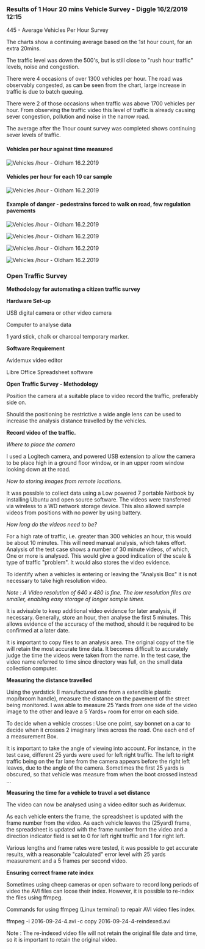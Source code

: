 ### Results of 1 Hour 20 mins Vehicle Survey - Diggle 16/2/2019 12:15

445    - Average Vehicles Per Hour Survey  

The charts show a continuing average based on the 1st hour count, for an extra 20mins.


The traffic level was down the 500's, but is still close to "rush hour traffic" levels, noise and congestion.


There were 4 occasions of over 1300 vehicles per hour. The road was observably congested, as can be seen from the chart, large increase in traffic is due to batch queuing.

There were 2 of those occasions when traffic was above 1700 vehicles per hour. From observing the traffic video this level of traffic is already causing sever congestion, pollution and noise in the narrow road.  

The average after the 1hour count survey was completed shows continuing sever levels of traffic.



#### Vehicles per hour against time measured  


![Vehicles /hour - Oldham 16.2.2019](https://raw.githubusercontent.com/wrapperband/OpenTrafficSurvey/master/CaseStudies/2019-02-16%20-%20Oldham%20Test%20Site1HrSurvey/Images/2019-2-16-vph-01.png)


#### Vehicles per hour for each 10 car sample  

![Vehicles /hour - Oldham 16.2.2019](https://raw.githubusercontent.com/wrapperband/OpenTrafficSurvey/master/CaseStudies/2019-02-16%20-%20Oldham%20Test%20Site1HrSurvey/Images/2019-2-16-vph-02.png)



#### Example of danger - pedestrains forced to walk on road, few regulation pavements  


![Vehicles /hour - Oldham 16.2.2019](https://raw.githubusercontent.com/wrapperband/OpenTrafficSurvey/master/CaseStudies/2019-02-16%20-%20Oldham%20Test%20Site1HrSurvey/Images/2019-feb-1-4.png)


![Vehicles /hour - Oldham 16.2.2019](https://raw.githubusercontent.com/wrapperband/OpenTrafficSurvey/master/CaseStudies/2019-02-16%20-%20Oldham%20Test%20Site1HrSurvey/Images/2019-feb-1-4b.png)


![Vehicles /hour - Oldham 16.2.2019](https://raw.githubusercontent.com/wrapperband/OpenTrafficSurvey/master/CaseStudies/2019-02-16%20-%20Oldham%20Test%20Site1HrSurvey/Images/2019-feb-1-4c.png)


![Vehicles /hour - Oldham 16.2.2019](https://raw.githubusercontent.com/wrapperband/OpenTrafficSurvey/master/CaseStudies/2019-02-16%20-%20Oldham%20Test%20Site1HrSurvey/Images/2019-feb-1-4d.png)



### Open Traffic Survey 
**Methodology for automating a citizen traffic survey**

**Hardware Set-up**

USB digital camera or other video camera

Computer to analyse data

1 yard stick, chalk or charcoal temporary marker.

**Software Requirement**

Avidemux video editor

Libre Office Spreadsheet software


**Open Traffic Survey - Methodology**  

Position the camera at a suitable place to video record the traffic, preferably side on.  
  
Should the positioning be restrictive a wide angle lens can be used to increase the analysis distance travelled by the vehicles.  

**Record video of the traffic.**  

*Where to place the camera*  

I used a Logitech camera, and powered USB extension to allow the camera to be place high in a ground floor window, or in an upper room window looking down at the road.

*How to storing images from remote locations.*   

It was possible to collect data using a Low powered 7 portable Netbook  by installing Ubuntu and open source software. The videos were transferred via wireless to a WD network storage device. This also allowed sample videos from positions with no power by using battery.   

*How long do the videos need to be?*  

For a high rate of traffic, i.e. greater than 300 vehicles an hour, this would be about 10 minutes. This will need manual analysis, which takes effort.  Analysis of the test case shows a number of 30 minute videos, of which, One or more is analysed. This would give a good indication of the scale & type of traffic "problem". It would also stores the video evidence.

To identify when a vehicles is entering or leaving the "Analysis Box" it is not necessary to take high resolution video.

*Note : A Video resolution of 640 x 480 is fine.  The low resolution files are smaller, enabling easy storage of longer sample times.*   

It is advisable to keep additional video evidence for later analysis, if necessary.  Generally, store an hour, then analyse the first 5 minutes. This allows evidence of the accuracy of the method, should it be required to be confirmed at a later date.

It is important to copy files to an analysis area. The original copy of the file will retain the most accurate time data. It becomes difficult to accurately judge the time the videos were taken from the name. In the test case, the video name referred to time since directory was full, on the small data collection computer.    

**Measuring the distance travelled**  

Using the yardstick (I manufactured one from a extendible plastic mop/broom handle), measure the distance on the pavement of the street being monitored. I was able to measure 25 Yards from one side of the video image to the other and leave a 5 Yards+ room for error on each side.  

To decide when a vehicle crosses  : Use one point, say bonnet on a car to decide when it crosses 2 imaginary lines across the road. One each end of a measurement Box.  

It is important to take the angle of viewing into account. For instance, in the test case, different 25 yards were used for left right traffic. The left to right traffic being on the far lane from the camera appears before the right left leaves, due to the angle of the camera. Sometimes the first 25 yards is obscured, so that vehicle was measure from when the boot crossed instead ...  

**Measuring the time for a vehicle to travel a set distance**  

The video can now be analysed using a video editor such as Avidemux.  

As each vehicle enters the frame, the spreadsheet is updated with the frame number from the video.  As each vehicle leaves the (25yard) frame, the spreadsheet is updated with the frame number from the video and a direction indicator field is set to 0 for left right traffic and 1 for right left.   

Various lengths and frame rates were tested, it was possible to get accurate results, with a reasonable "calculated" error level with 25 yards measurement and a 5 frames per second video.  

**Ensuring correct frame rate index**

Sometimes using cheep cameras or open software to record long periods of video the AVI files can loose their index. However, it is possible to re-index the files using ffmpeg.

Commands for using ffmpeg (Linux terminal)  to repair AVI video files index.

ffmpeg -i 2016-09-24-4.avi -c copy 2016-09-24-4-reindexed.avi   

Note : The re-indexed video file will not retain the original file date and time, so it is important to retain the original video.


